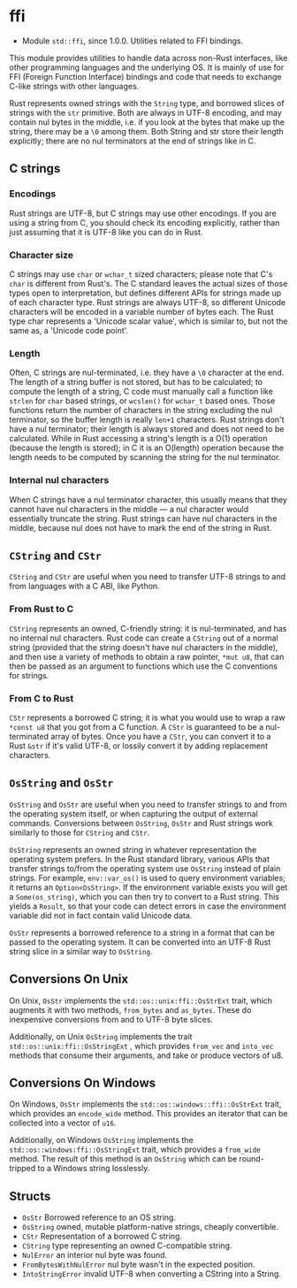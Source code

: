# ffi

- Module `std::ffi`, since 1.0.0. Utilities related to FFI bindings.



This module provides utilities to handle data across non-Rust interfaces, like other programming languages and the underlying OS. It is mainly of use for FFI (Foreign Function Interface) bindings and code that needs to exchange C-like strings with other languages.


Rust represents owned strings with the `String` type, and borrowed slices of strings with the `str` primitive. Both are always in UTF-8 encoding, and may contain nul bytes in the middle, i.e. if you look at the bytes that make up the string, there may be a `\0` among them. Both String and str store their length explicitly; there are no nul terminators at the end of strings like in C.

## C strings

### Encodings
Rust strings are UTF-8, but C strings may use other encodings. If you are using a string from C, you should check its encoding explicitly, rather than just assuming that it is UTF-8 like you can do in Rust.

### Character size
C strings may use `char` or `wchar_t` sized characters; please note that C's `char` is different from Rust's. The C standard leaves the actual sizes of those types open to interpretation, but defines different APIs for strings made up of each character type. Rust strings are always UTF-8, so different Unicode characters will be encoded in a variable number of bytes each. The Rust type char represents a 'Unicode scalar value', which is similar to, but not the same as, a 'Unicode code point'.

### Length
Often, C strings are nul-terminated, i.e. they have a `\0` character at the end. The length of a string buffer is not stored, but has to be calculated; to compute the length of a string, C code must manually call a function like `strlen` for `char` based strings, or `wcslen()` for `wchar_t` based ones. Those functions return the number of characters in the string excluding the nul terminator, so the buffer length is really `len+1` characters. Rust strings don't have a nul terminator; their length is always stored and does not need to be calculated. While in Rust accessing a string's length is a O(1) operation (because the length is stored); in C it is an O(length) operation because the length needs to be computed by scanning the string for the nul terminator.

### Internal nul characters
When C strings have a nul terminator character, this usually means that they cannot have nul characters in the middle — a nul character would essentially truncate the string. Rust strings can have nul characters in the middle, because nul does not have to mark the end of the string in Rust.


## `CString` and `CStr`

`CString` and `CStr` are useful when you need to transfer UTF-8 strings to and from languages with a C ABI, like Python.

### From Rust to C
`CString` represents an owned, C-friendly string: it is nul-terminated, and has no internal nul characters. Rust code can create a `CString` out of a normal string (provided that the string doesn't have nul characters in the middle), and then use a variety of methods to obtain a raw pointer, `*mut u8`, that can then be passed as an argument to functions which use the C conventions for strings.

### From C to Rust
`CStr` represents a borrowed C string; it is what you would use to wrap a raw `*const u8` that you got from a C function. A `CStr` is guaranteed to be a nul-terminated array of bytes. Once you have a `CStr`, you can convert it to a Rust `&str` if it's valid UTF-8, or lossily convert it by adding replacement characters.


## `OsString` and `OsStr`

`OsString` and `OsStr` are useful when you need to transfer strings to and from the operating system itself, or when capturing the output of external commands. Conversions between `OsString`, `OsStr` and Rust strings work similarly to those for `CString` and `CStr`.

`OsString` represents an owned string in whatever representation the operating system prefers. In the Rust standard library, various APIs that transfer strings to/from the operating system use `OsString` instead of plain strings. For example, `env::var_os()` is used to query environment variables; it returns an `Option<OsString>`. If the environment variable exists you will get a `Some(os_string)`, which you can then try to convert to a Rust string. This yields a `Result`, so that your code can detect errors in case the environment variable did not in fact contain valid Unicode data.

`OsStr` represents a borrowed reference to a string in a format that can be passed to the operating system. It can be converted into an UTF-8 Rust string slice in a similar way to `OsString`.


## Conversions On Unix
On Unix, `OsStr` implements the `std::os::unix:ffi::OsStrExt` trait, which augments it with two methods, `from_bytes` and `as_bytes`. These do inexpensive conversions from and to UTF-8 byte slices.

Additionally, on Unix `OsString` implements the trait `std::os::unix:ffi::OsStringExt` , which provides `from_vec` and `into_vec` methods that consume their arguments, and take or produce vectors of u8.

## Conversions On Windows
On Windows, `OsStr` implements the `std::os::windows::ffi::OsStrExt` trait, which provides an `encode_wide` method. This provides an iterator that can be collected into a vector of `u16`.

Additionally, on Windows `OsString` implements the `std::os::windows:ffi::OsStringExt` trait, which provides a `from_wide` method. The result of this method is an `OsString` which can be round-tripped to a Windows string losslessly.


## Structs
- `OsStr` Borrowed reference to an OS string.
- `OsString` owned, mutable platform-native strings, cheaply convertible.
- `CStr` Representation of a borrowed C string.
- `CString` type representing an owned C-compatible string.
- `NulError` an interior nul byte was found.
- `FromBytesWithNulError` nul byte wasn't in the expected position.
- `IntoStringError` invalid UTF-8 when converting a CString into a String.
